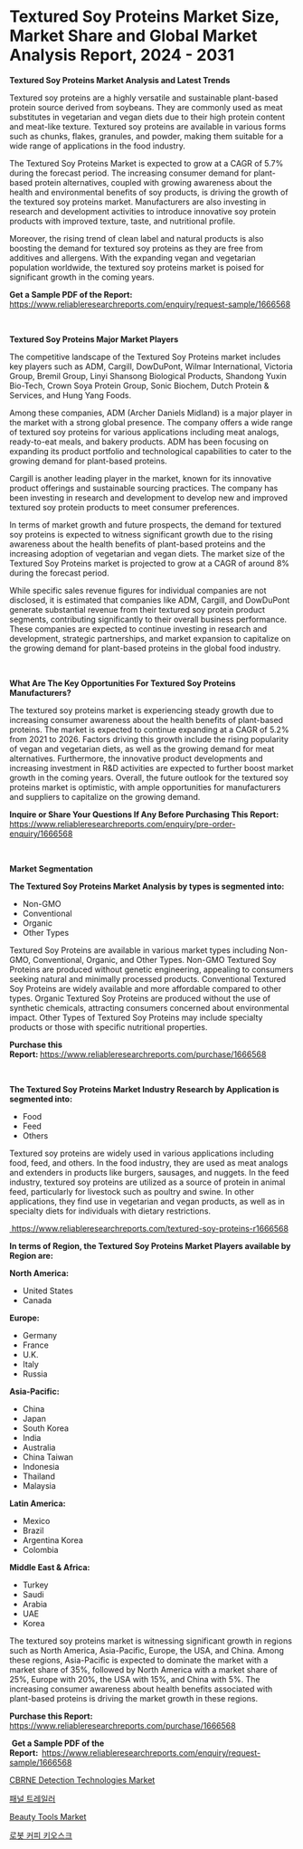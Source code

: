 <p><h1>Textured Soy Proteins Market Size, Market Share and Global Market Analysis Report, 2024 - 2031</h1></p><p><strong>Textured Soy Proteins Market Analysis and Latest Trends</strong></p>
<p><p>Textured soy proteins are a highly versatile and sustainable plant-based protein source derived from soybeans. They are commonly used as meat substitutes in vegetarian and vegan diets due to their high protein content and meat-like texture. Textured soy proteins are available in various forms such as chunks, flakes, granules, and powder, making them suitable for a wide range of applications in the food industry.</p><p>The Textured Soy Proteins Market is expected to grow at a CAGR of 5.7% during the forecast period. The increasing consumer demand for plant-based protein alternatives, coupled with growing awareness about the health and environmental benefits of soy products, is driving the growth of the textured soy proteins market. Manufacturers are also investing in research and development activities to introduce innovative soy protein products with improved texture, taste, and nutritional profile.</p><p>Moreover, the rising trend of clean label and natural products is also boosting the demand for textured soy proteins as they are free from additives and allergens. With the expanding vegan and vegetarian population worldwide, the textured soy proteins market is poised for significant growth in the coming years.</p></p>
<p><strong>Get a Sample PDF of the Report:&nbsp;</strong> <a href="https://www.reliableresearchreports.com/enquiry/request-sample/1666568">https://www.reliableresearchreports.com/enquiry/request-sample/1666568</a></p>
<p>&nbsp;</p>
<p><strong>Textured Soy Proteins Major Market Players</strong></p>
<p><p>The competitive landscape of the Textured Soy Proteins market includes key players such as ADM, Cargill, DowDuPont, Wilmar International, Victoria Group, Bremil Group, Linyi Shansong Biological Products, Shandong Yuxin Bio-Tech, Crown Soya Protein Group, Sonic Biochem, Dutch Protein & Services, and Hung Yang Foods.</p><p>Among these companies, ADM (Archer Daniels Midland) is a major player in the market with a strong global presence. The company offers a wide range of textured soy proteins for various applications including meat analogs, ready-to-eat meals, and bakery products. ADM has been focusing on expanding its product portfolio and technological capabilities to cater to the growing demand for plant-based proteins.</p><p>Cargill is another leading player in the market, known for its innovative product offerings and sustainable sourcing practices. The company has been investing in research and development to develop new and improved textured soy protein products to meet consumer preferences.</p><p>In terms of market growth and future prospects, the demand for textured soy proteins is expected to witness significant growth due to the rising awareness about the health benefits of plant-based proteins and the increasing adoption of vegetarian and vegan diets. The market size of the Textured Soy Proteins market is projected to grow at a CAGR of around 8% during the forecast period.</p><p>While specific sales revenue figures for individual companies are not disclosed, it is estimated that companies like ADM, Cargill, and DowDuPont generate substantial revenue from their textured soy protein product segments, contributing significantly to their overall business performance. These companies are expected to continue investing in research and development, strategic partnerships, and market expansion to capitalize on the growing demand for plant-based proteins in the global food industry.</p></p>
<p>&nbsp;</p>
<p><strong>What Are The Key Opportunities For Textured Soy Proteins Manufacturers?</strong></p>
<p><p>The textured soy proteins market is experiencing steady growth due to increasing consumer awareness about the health benefits of plant-based proteins. The market is expected to continue expanding at a CAGR of 5.2% from 2021 to 2026. Factors driving this growth include the rising popularity of vegan and vegetarian diets, as well as the growing demand for meat alternatives. Furthermore, the innovative product developments and increasing investment in R&D activities are expected to further boost market growth in the coming years. Overall, the future outlook for the textured soy proteins market is optimistic, with ample opportunities for manufacturers and suppliers to capitalize on the growing demand.</p></p>
<p><strong>Inquire or Share Your Questions If Any Before Purchasing This Report:</strong> <a href="https://www.reliableresearchreports.com/enquiry/pre-order-enquiry/1666568">https://www.reliableresearchreports.com/enquiry/pre-order-enquiry/1666568</a></p>
<p>&nbsp;</p>
<p><strong>Market Segmentation</strong></p>
<p><strong>The Textured Soy Proteins Market Analysis by types is segmented into:</strong></p>
<p><ul><li>Non-GMO</li><li>Conventional</li><li>Organic</li><li>Other Types</li></ul></p>
<p><p>Textured Soy Proteins are available in various market types including Non-GMO, Conventional, Organic, and Other Types. Non-GMO Textured Soy Proteins are produced without genetic engineering, appealing to consumers seeking natural and minimally processed products. Conventional Textured Soy Proteins are widely available and more affordable compared to other types. Organic Textured Soy Proteins are produced without the use of synthetic chemicals, attracting consumers concerned about environmental impact. Other Types of Textured Soy Proteins may include specialty products or those with specific nutritional properties.</p></p>
<p><strong>Purchase this Report:&nbsp;</strong><a href="https://www.reliableresearchreports.com/purchase/1666568">https://www.reliableresearchreports.com/purchase/1666568</a></p>
<p>&nbsp;</p>
<p><strong>The Textured Soy Proteins Market Industry Research by Application is segmented into:</strong></p>
<p><ul><li>Food</li><li>Feed</li><li>Others</li></ul></p>
<p><p>Textured soy proteins are widely used in various applications including food, feed, and others. In the food industry, they are used as meat analogs and extenders in products like burgers, sausages, and nuggets. In the feed industry, textured soy proteins are utilized as a source of protein in animal feed, particularly for livestock such as poultry and swine. In other applications, they find use in vegetarian and vegan products, as well as in specialty diets for individuals with dietary restrictions.</p></p>
<p><a href="https://www.reliableresearchreports.com/textured-soy-proteins-r1666568">&nbsp;https://www.reliableresearchreports.com/textured-soy-proteins-r1666568</a></p>
<p><strong>In terms of Region, the Textured Soy Proteins Market Players available by Region are:</strong></p>
<p>
    <p> <strong> North America: </strong>
        <ul>
            <li>United States</li>
            <li>Canada</li>
        </ul>
        </p> 
    <p> <strong> Europe: </strong>
        <ul>
            <li>Germany</li>
            <li>France</li>
            <li>U.K.</li>
            <li>Italy</li>
            <li>Russia</li>
        </ul>
        </p> 
    <p> <strong> Asia-Pacific: </strong>
        <ul>
            <li>China</li>
            <li>Japan</li>
            <li>South Korea</li>
            <li>India</li>
            <li>Australia</li>
            <li>China Taiwan</li>
            <li>Indonesia</li>
            <li>Thailand</li>
            <li>Malaysia</li>
        </ul>
        </p> 
    <p> <strong> Latin America: </strong>
        <ul>
            <li>Mexico</li>
            <li>Brazil</li>
            <li>Argentina Korea</li>
            <li>Colombia</li>
        </ul>
        </p> 
    <p> <strong> Middle East & Africa: </strong>
        <ul>
            <li>Turkey</li>
            <li>Saudi</li>
            <li>Arabia</li>
            <li>UAE</li>
            <li>Korea</li>
        </ul>
    </p>
    </p>
<p><p>The textured soy proteins market is witnessing significant growth in regions such as North America, Asia-Pacific, Europe, the USA, and China. Among these regions, Asia-Pacific is expected to dominate the market with a market share of 35%, followed by North America with a market share of 25%, Europe with 20%, the USA with 15%, and China with 5%. The increasing consumer awareness about health benefits associated with plant-based proteins is driving the market growth in these regions.</p></p>
<p><strong>Purchase this Report: </strong><a href="https://www.reliableresearchreports.com/purchase/1666568">https://www.reliableresearchreports.com/purchase/1666568</a></p>
<p>&nbsp;<strong>Get a Sample PDF of the Report:&nbsp;&nbsp;</strong><a href="https://www.reliableresearchreports.com/enquiry/request-sample/1666568">https://www.reliableresearchreports.com/enquiry/request-sample/1666568</a></p>
<p><strong></strong></p>
<p><p><a href="https://www.linkedin.com/pulse/cbrne-detection-technologies-market-size-trends-complete-industry-nxuve">CBRNE Detection Technologies Market</a></p><p><a href="https://medium.com/@goonfghyt6587/%ED%8C%A8%EB%84%90-%ED%8A%B8%EB%A0%88%EC%9D%BC%EB%9F%AC-%EC%8B%9C%EC%9E%A5-%EC%9C%A0%ED%98%95-%EC%9D%91%EC%9A%A9-%EB%B0%8F-%EC%A7%80%EB%A6%AC%EB%B3%84-%EC%A2%85%ED%95%A9-%ED%8F%89%EA%B0%80-d2952e88982b">패널 트레일러</a></p><p><a href="https://www.linkedin.com/pulse/analyzing-beauty-tools-market-global-industry-perspective-forecast-w1xke">Beauty Tools Market</a></p><p><a href="https://medium.com/@christianlarkinus/%EB%A1%9C%EB%B4%87-%EC%BB%A4%ED%94%BC-%ED%82%A4%EC%98%A4%EC%8A%A4%ED%81%AC-%EC%8B%9C%EC%9E%A5-%EB%B3%B4%EA%B3%A0%EC%84%9C%EA%B0%80-%EC%9D%B4-%EC%8B%9C%EC%9E%A5%EC%9D%98-%EC%B5%9C%EC%8B%A0-%ED%8A%B8%EB%A0%8C%EB%93%9C%EC%99%80-%EC%84%B1%EC%9E%A5-%EA%B8%B0%ED%9A%8C%EB%A5%BC-%EB%B0%9D%ED%98%80%EB%83%85%EB%8B%88%EB%8B%A4-e104df3121d2">로봇 커피 키오스크</a></p></p>